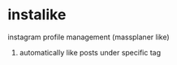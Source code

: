 # instalike
instagram profile management (massplaner like)

1. automatically like posts under specific tag
